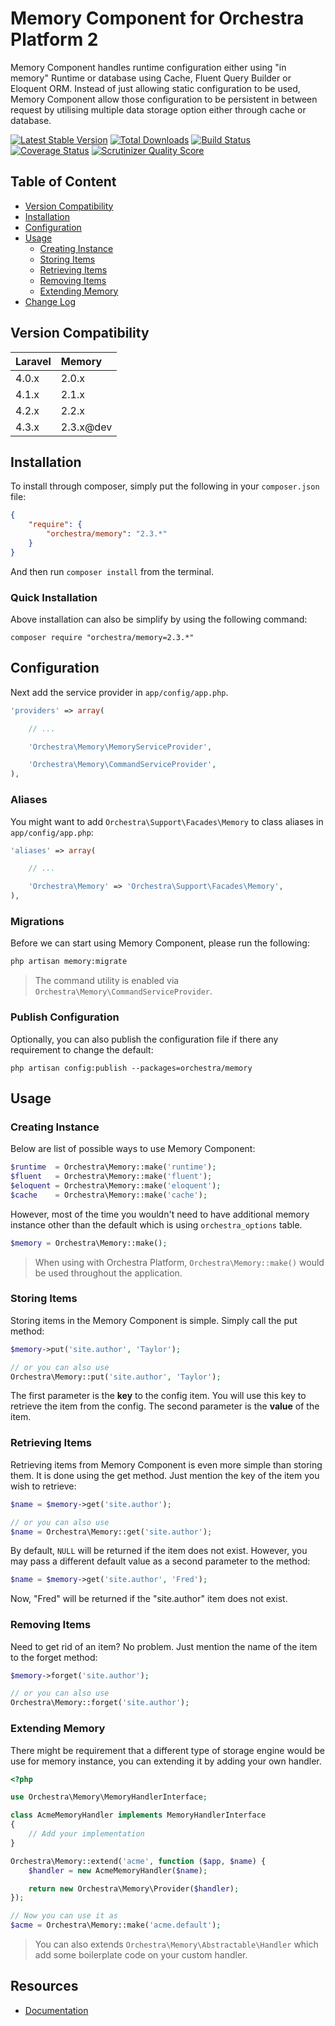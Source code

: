 Memory Component for Orchestra Platform 2
==============

Memory Component handles runtime configuration either using "in memory" Runtime or database using Cache, Fluent Query Builder or Eloquent ORM. Instead of just allowing static configuration to be used, Memory Component allow those configuration to be persistent in between request by utilising multiple data storage option either through cache or database.

[![Latest Stable Version](https://poser.pugx.org/orchestra/memory/v/stable.png)](https://packagist.org/packages/orchestra/memory)
[![Total Downloads](https://poser.pugx.org/orchestra/memory/downloads.png)](https://packagist.org/packages/orchestra/memory)
[![Build Status](https://travis-ci.org/orchestral/memory.svg?branch=master)](https://travis-ci.org/orchestral/memory)
[![Coverage Status](https://coveralls.io/repos/orchestral/memory/badge.png?branch=master)](https://coveralls.io/r/orchestral/memory?branch=master)
[![Scrutinizer Quality Score](https://scrutinizer-ci.com/g/orchestral/memory/badges/quality-score.png?b=master)](https://scrutinizer-ci.com/g/orchestral/memory/)

## Table of Content

* [Version Compatibility](#version-compatibility)
* [Installation](#installation)
* [Configuration](#configuration)
* [Usage](#usage)
  - [Creating Instance](#creating-instance)
  - [Storing Items](#storing-items)
  - [Retrieving Items](#retrieving-items)
  - [Removing Items](#removing-items)
  - [Extending Memory](#extending-memory)
* [Change Log](http://orchestraplatform.com/docs/latest/components/memory/changes#v2-3)

## Version Compatibility

Laravel    | Memory
:----------|:----------
 4.0.x     | 2.0.x
 4.1.x     | 2.1.x
 4.2.x     | 2.2.x
 4.3.x     | 2.3.x@dev

## Installation

To install through composer, simply put the following in your `composer.json` file:

```json
{
	"require": {
		"orchestra/memory": "2.3.*"
	}
}
```

And then run `composer install` from the terminal.

### Quick Installation

Above installation can also be simplify by using the following command:

```
composer require "orchestra/memory=2.3.*"
```

## Configuration

Next add the service provider in `app/config/app.php`.

```php
'providers' => array(

	// ...

	'Orchestra\Memory\MemoryServiceProvider',

	'Orchestra\Memory\CommandServiceProvider',
),
```

### Aliases

You might want to add `Orchestra\Support\Facades\Memory` to class aliases in `app/config/app.php`:

```php
'aliases' => array(

	// ...

	'Orchestra\Memory' => 'Orchestra\Support\Facades\Memory',
),
```

### Migrations

Before we can start using Memory Component, please run the following:

```bash
php artisan memory:migrate
```

> The command utility is enabled via `Orchestra\Memory\CommandServiceProvider`.

### Publish Configuration

Optionally, you can also publish the configuration file if there any requirement to change the default:

```
php artisan config:publish --packages=orchestra/memory
```

## Usage

### Creating Instance

Below are list of possible ways to use Memory Component:

```php
$runtime  = Orchestra\Memory::make('runtime');
$fluent   = Orchestra\Memory::make('fluent');
$eloquent = Orchestra\Memory::make('eloquent');
$cache    = Orchestra\Memory::make('cache');
```

However, most of the time you wouldn't need to have additional memory instance other than the default which is using `orchestra_options` table.

```php
$memory = Orchestra\Memory::make();
```

> When using with Orchestra Platform, `Orchestra\Memory::make()` would be used throughout the application.

### Storing Items

Storing items in the Memory Component is simple. Simply call the put method:

```php
$memory->put('site.author', 'Taylor');

// or you can also use
Orchestra\Memory::put('site.author', 'Taylor');
```

The first parameter is the **key** to the config item. You will use this key to retrieve the item from the config. The second parameter is the **value** of the item.

### Retrieving Items

Retrieving items from Memory Component is even more simple than storing them. It is done using the get method. Just mention the key of the item you wish to retrieve:

```php
$name = $memory->get('site.author');

// or you can also use
$name = Orchestra\Memory::get('site.author');
```

By default, `NULL` will be returned if the item does not exist. However, you may pass a different default value as a second parameter to the method:

```php
$name = $memory->get('site.author', 'Fred');
```

Now, "Fred" will be returned if the "site.author" item does not exist.

### Removing Items

Need to get rid of an item? No problem. Just mention the name of the item to the forget method:

```php
$memory->forget('site.author');

// or you can also use
Orchestra\Memory::forget('site.author');
```

### Extending Memory

There might be requirement that a different type of storage engine would be use for memory instance, you can extending it by adding your own handler.

```php
<?php

use Orchestra\Memory\MemoryHandlerInterface;

class AcmeMemoryHandler implements MemoryHandlerInterface
{
    // Add your implementation
}

Orchestra\Memory::extend('acme', function ($app, $name) {
    $handler = new AcmeMemoryHandler($name);

    return new Orchestra\Memory\Provider($handler);
});

// Now you can use it as
$acme = Orchestra\Memory::make('acme.default');
```

> You can also extends `Orchestra\Memory\Abstractable\Handler` which add some boilerplate code on your custom handler.

## Resources

* [Documentation](http://orchestraplatform.com/docs/latest/components/memory)
